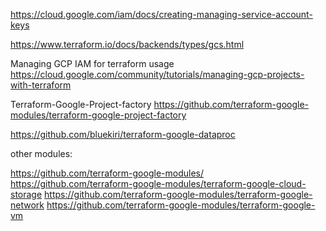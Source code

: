https://cloud.google.com/iam/docs/creating-managing-service-account-keys

https://www.terraform.io/docs/backends/types/gcs.html

Managing GCP IAM for terraform usage
https://cloud.google.com/community/tutorials/managing-gcp-projects-with-terraform


Terraform-Google-Project-factory
https://github.com/terraform-google-modules/terraform-google-project-factory

https://github.com/bluekiri/terraform-google-dataproc

other modules: 

https://github.com/terraform-google-modules/
https://github.com/terraform-google-modules/terraform-google-cloud-storage
https://github.com/terraform-google-modules/terraform-google-network
https://github.com/terraform-google-modules/terraform-google-vm

